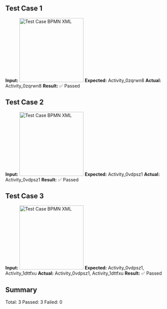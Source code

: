 ## Test Case 1
**Input:** <img src="https://gripl.mertendieckmann.de/api/dataset/1/preview" alt="Test Case BPMN XML" height="200" />
**Expected:** Activity_0zqrwn8
**Actual:** Activity_0zqrwn8
**Result:** ✅ Passed

## Test Case 2
**Input:** <img src="https://gripl.mertendieckmann.de/api/dataset/2/preview" alt="Test Case BPMN XML" height="200" />
**Expected:** Activity_0vdpsz1
**Actual:** Activity_0vdpsz1
**Result:** ✅ Passed

## Test Case 3
**Input:** <img src="https://gripl.mertendieckmann.de/api/dataset/3/preview" alt="Test Case BPMN XML" height="200" />
**Expected:** Activity_0vdpsz1, Activity_1dttfxu
**Actual:** Activity_0vdpsz1, Activity_1dttfxu
**Result:** ✅ Passed

## Summary
Total: 3
Passed: 3
Failed: 0
